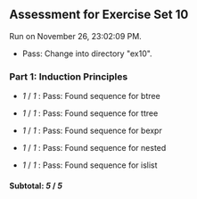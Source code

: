 ## Assessment for Exercise Set 10

Run on November 26, 23:02:09 PM.

+ Pass: Change into directory "ex10".

### Part 1: Induction Principles

+  _1_ / _1_ : Pass: Found sequence for btree

+  _1_ / _1_ : Pass: Found sequence for ttree

+  _1_ / _1_ : Pass: Found sequence for bexpr

+  _1_ / _1_ : Pass: Found sequence for nested

+  _1_ / _1_ : Pass: Found sequence for islist

#### Subtotal: _5_ / _5_

